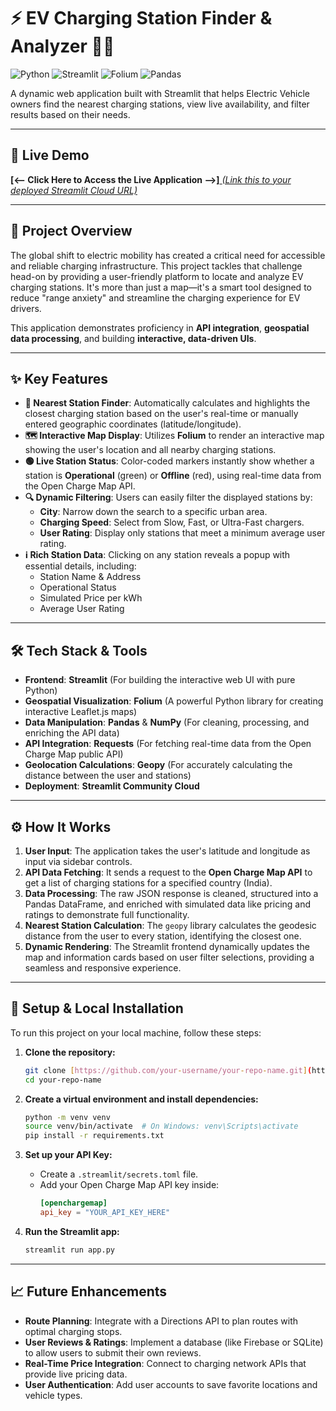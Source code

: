 # ⚡ EV Charging Station Finder & Analyzer 🚗💨

![Python](https://img.shields.io/badge/Python-3.9%2B-blue?style=for-the-badge&logo=python)
![Streamlit](https://img.shields.io/badge/Streamlit-1.29-FF4B4B?style=for-the-badge&logo=streamlit)
![Folium](https://img.shields.io/badge/Folium-0.14-blueviolet?style=for-the-badge&logo=leaflet)
![Pandas](https://img.shields.io/badge/Pandas-2.0-F8E874?style=for-the-badge&logo=pandas)

A dynamic web application built with Streamlit that helps Electric Vehicle owners find the nearest charging stations, view live availability, and filter results based on their needs.

---

## 🚀 Live Demo

**[<-- Click Here to Access the Live Application -->]**[ *(Link this to your deployed Streamlit Cloud URL)*](https://ev-charging-station-finder-analyzer.streamlit.app/)

---

## 🌟 Project Overview

The global shift to electric mobility has created a critical need for accessible and reliable charging infrastructure. This project tackles that challenge head-on by providing a user-friendly platform to locate and analyze EV charging stations. It's more than just a map—it's a smart tool designed to reduce "range anxiety" and streamline the charging experience for EV drivers.

This application demonstrates proficiency in **API integration**, **geospatial data processing**, and building **interactive, data-driven UIs**.

---

## ✨ Key Features

* **📍 Nearest Station Finder**: Automatically calculates and highlights the closest charging station based on the user's real-time or manually entered geographic coordinates (latitude/longitude).
* **🗺️ Interactive Map Display**: Utilizes **Folium** to render an interactive map showing the user's location and all nearby charging stations.
* **🟢 Live Station Status**: Color-coded markers instantly show whether a station is **Operational** (green) or **Offline** (red), using real-time data from the Open Charge Map API.
* **🔍 Dynamic Filtering**: Users can easily filter the displayed stations by:
    * **City**: Narrow down the search to a specific urban area.
    * **Charging Speed**: Select from Slow, Fast, or Ultra-Fast chargers.
    * **User Rating**: Display only stations that meet a minimum average user rating.
* **ℹ️ Rich Station Data**: Clicking on any station reveals a popup with essential details, including:
    * Station Name & Address
    * Operational Status
    * Simulated Price per kWh
    * Average User Rating

---

## 🛠️ Tech Stack & Tools

* **Frontend**: **Streamlit** (For building the interactive web UI with pure Python)
* **Geospatial Visualization**: **Folium** (A powerful Python library for creating interactive Leaflet.js maps)
* **Data Manipulation**: **Pandas** & **NumPy** (For cleaning, processing, and enriching the API data)
* **API Integration**: **Requests** (For fetching real-time data from the Open Charge Map public API)
* **Geolocation Calculations**: **Geopy** (For accurately calculating the distance between the user and stations)
* **Deployment**: **Streamlit Community Cloud**

---

## ⚙️ How It Works

1.  **User Input**: The application takes the user's latitude and longitude as input via sidebar controls.
2.  **API Data Fetching**: It sends a request to the **Open Charge Map API** to get a list of charging stations for a specified country (India).
3.  **Data Processing**: The raw JSON response is cleaned, structured into a Pandas DataFrame, and enriched with simulated data like pricing and ratings to demonstrate full functionality.
4.  **Nearest Station Calculation**: The `geopy` library calculates the geodesic distance from the user to every station, identifying the closest one.
5.  **Dynamic Rendering**: The Streamlit frontend dynamically updates the map and information cards based on user filter selections, providing a seamless and responsive experience.

---

## 🔧 Setup & Local Installation

To run this project on your local machine, follow these steps:

1.  **Clone the repository:**
    ```bash
    git clone [https://github.com/your-username/your-repo-name.git](https://github.com/your-username/your-repo-name.git)
    cd your-repo-name
    ```

2.  **Create a virtual environment and install dependencies:**
    ```bash
    python -m venv venv
    source venv/bin/activate  # On Windows: venv\Scripts\activate
    pip install -r requirements.txt
    ```

3.  **Set up your API Key:**
    * Create a `.streamlit/secrets.toml` file.
    * Add your Open Charge Map API key inside:
        ```toml
        [openchargemap]
        api_key = "YOUR_API_KEY_HERE"
        ```

4.  **Run the Streamlit app:**
    ```bash
    streamlit run app.py
    ```

---

## 📈 Future Enhancements

* **Route Planning**: Integrate with a Directions API to plan routes with optimal charging stops.
* **User Reviews & Ratings**: Implement a database (like Firebase or SQLite) to allow users to submit their own reviews.
* **Real-Time Price Integration**: Connect to charging network APIs that provide live pricing data.
* **User Authentication**: Add user accounts to save favorite locations and vehicle types.
